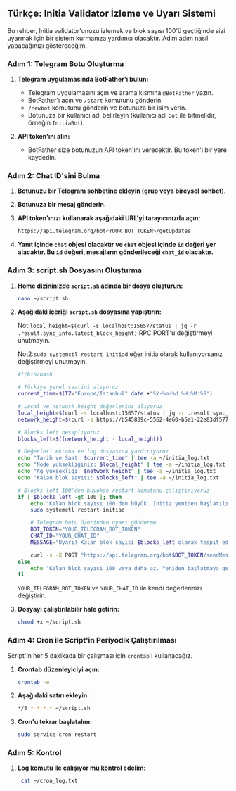 ## Türkçe: Initia Validator İzleme ve Uyarı Sistemi

Bu rehber, Initia validator'unuzu izlemek ve blok sayısı 100'ü geçtiğinde sizi uyarmak için bir sistem kurmanıza yardımcı olacaktır. Adım adım nasıl yapacağınızı göstereceğim.

### Adım 1: Telegram Botu Oluşturma

1. **Telegram uygulamasında BotFather'ı bulun:**
   - Telegram uygulamasını açın ve arama kısmına `@BotFather` yazın.
   - BotFather'ı açın ve `/start` komutunu gönderin.
   - `/newbot` komutunu gönderin ve botunuza bir isim verin.
   - Botunuza bir kullanıcı adı belirleyin (kullanıcı adı `bot` ile bitmelidir, örneğin `InitiaBot`).

2. **API token'ını alın:**
   - BotFather size botunuzun API token'ını verecektir. Bu token'ı bir yere kaydedin.

### Adım 2: Chat ID'sini Bulma

1. **Botunuzu bir Telegram sohbetine ekleyin (grup veya bireysel sohbet).**
2. **Botunuza bir mesaj gönderin.**
3. **API token'ınızı kullanarak aşağıdaki URL'yi tarayıcınızda açın:**
   
   ```bash
   https://api.telegram.org/bot<YOUR_BOT_TOKEN>/getUpdates
   ```
   
4. **Yanıt içinde `chat` objesi olacaktır ve `chat` objesi içinde `id` değeri yer alacaktır. Bu `id` değeri, mesajların gönderileceği `chat_id` olacaktır.**

### Adım 3: script.sh Dosyasını Oluşturma

1. **Home dizininizde `script.sh` adında bir dosya oluşturun:**

    ```bash
    nano ~/script.sh
    ```

2. **Aşağıdaki içeriği `script.sh` dosyasına yapıştırın:**

   Not:`local_height=$(curl -s localhost:15657/status | jq -r .result.sync_info.latest_block_height)` RPC PORT'u değiştirmeyi unutmayın.

   Not2:`sudo systemctl restart initiad` eğer initia olarak kullanıyorsanız değiştirmeyi unutmayın.

    ```bash
    #!/bin/bash

    # Türkiye yerel saatini alıyoruz
    current_time=$(TZ="Europe/Istanbul" date +"%Y-%m-%d %H:%M:%S")

    # Local ve network height değerlerini alıyoruz
    local_height=$(curl -s localhost:15657/status | jq -r .result.sync_info.latest_block_height)
    network_height=$(curl -s https://b545809c-5562-4e60-b5a1-22e83df57748.initiation-1.mesa-rpc.ue1-prod.newmetric.xyz/status | jq -r .result.sync_info.latest_block_height)

    # Blocks left hesaplıyoruz
    blocks_left=$((network_height - local_height))

    # Değerleri ekrana ve log dosyasına yazdırıyoruz
    echo "Tarih ve Saat: $current_time" | tee -a ~/initia_log.txt
    echo "Node yüksekliğiniz: $local_height" | tee -a ~/initia_log.txt
    echo "Ağ yüksekliği: $network_height" | tee -a ~/initia_log.txt
    echo "Kalan blok sayısı: $blocks_left" | tee -a ~/initia_log.txt

    # Blocks left 100'den büyükse restart komutunu çalıştırıyoruz
    if [ $blocks_left -gt 100 ]; then
        echo "Kalan blok sayısı 100'den büyük. Initia yeniden başlatılıyor..." | tee -a ~/initia_log.txt
        sudo systemctl restart initiad

        # Telegram botu üzerinden uyarı gönderme
        BOT_TOKEN="YOUR_TELEGRAM_BOT_TOKEN"
        CHAT_ID="YOUR_CHAT_ID"
        MESSAGE="Uyarı! Kalan blok sayısı $blocks_left olarak tespit edildi. Initia yeniden başlatıldı."

        curl -s -X POST "https://api.telegram.org/bot$BOT_TOKEN/sendMessage" -d chat_id="$CHAT_ID" -d text="$MESSAGE" > /dev/null
    else
        echo "Kalan blok sayısı 100 veya daha az. Yeniden başlatmaya gerek yok." | tee -a ~/initia_log.txt
    fi
    ```

    `YOUR_TELEGRAM_BOT_TOKEN` ve `YOUR_CHAT_ID` ile kendi değerlerinizi değiştirin.

4. **Dosyayı çalıştırılabilir hale getirin:**

    ```bash
    chmod +x ~/script.sh
    ```

### Adım 4: Cron ile Script'in Periyodik Çalıştırılması

Script'in her 5 dakikada bir çalışması için `crontab`'ı kullanacağız.

1. **Crontab düzenleyiciyi açın:**

    ```bash
    crontab -e
    ```

2. **Aşağıdaki satırı ekleyin:**

    ```bash
    */5 * * * * ~/script.sh
    ```
    
3. **Cron'u tekrar başlatalım:**

    ```bash
    sudo service cron restart
    ```

### Adım 5: Kontrol

1. **Log komutu ile çalışıyor mu kontrol edelim:**

   ```bash
    cat ~/cron_log.txt
    ```

